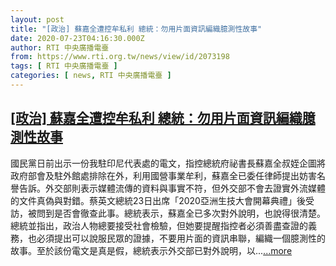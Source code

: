```yaml
---
layout: post
title: "[政治] 蘇嘉全遭控牟私利 總統：勿用片面資訊編織臆測性故事"
date: 2020-07-23T04:16:30.000Z
author: RTI 中央廣播電臺
from: https://www.rti.org.tw/news/view/id/2073198
tags: [ RTI 中央廣播電臺 ]
categories: [ news, RTI 中央廣播電臺 ]
---
```

<!--1595477790000-->
[[政治] 蘇嘉全遭控牟私利 總統：勿用片面資訊編織臆測性故事](https://www.rti.org.tw/news/view/id/2073198)
------

<div>
國民黨日前出示一份我駐印尼代表處的電文，指控總統府祕書長蘇嘉全叔姪企圖將政府部會及駐外館處排除在外，利用國營事業牟利，蘇嘉全已委任律師提出妨害名譽告訴。外交部則表示媒體流傳的資料與事實不符，但外交部不會去證實外流媒體的文件真偽與對錯。蔡英文總統23日出席「2020亞洲生技大會開幕典禮」後受訪，被問到是否會徹查此事。總統表示，蘇嘉全已多次對外說明，也說得很清楚。總統並指出，政治人物總要接受社會檢驗，但她要提醒指控者必須善盡查證的義務，也必須提出可以說服民眾的證據，不要用片面的資訊串聯，編織一個臆測性的故事。至於該份電文是真是假，總統表示外交部已對外說明，以...<a target="_blank" href="https://www.rti.org.tw/news/view/id/2073198">...more</a>
</div>
